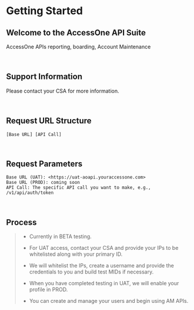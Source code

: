 # Getting Started

## Welcome to the AccessOne API Suite

AccessOne APIs reporting, boarding, Account Maintenance

&nbsp;

## Support Information

Please contact your CSA for more information.

&nbsp;

## Request URL Structure

    [Base URL] [API Call]

&nbsp;

## Request Parameters

    Base URL (UAT): <https://uat-aoapi.youraccessone.com>
    Base URL (PROD): coming soon
    API Call: The specific API call you want to make, e.g., /v1/api/auth/token

&nbsp;

## Process

> - Currently in BETA testing.
>
> - For UAT access, contact your CSA and provide your IPs to be whitelisted along with your primary ID.
>
> - We will whitelist the IPs, create a username and provide the credentials to you and build test MIDs if necessary.
>
> - When you have completed testing in UAT, we will enable your profile in PROD.
>
> - You can create and manage your users and begin using AM APIs.
